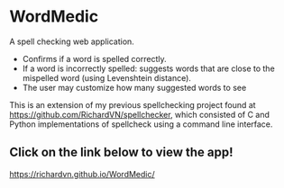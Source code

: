 # WordMedic
A spell checking web application. 
- Confirms if a word is spelled correctly.
- If a word is incorrectly spelled: suggests words that are close to the mispelled word (using Levenshtein distance). 
- The user may customize how many suggested words to see

This is an extension of my previous spellchecking project found at https://github.com/RichardVN/spellchecker, which consisted of C and Python implementations of spellcheck using a command line interface.
## Click on the link below to view the app!
https://richardvn.github.io/WordMedic/

